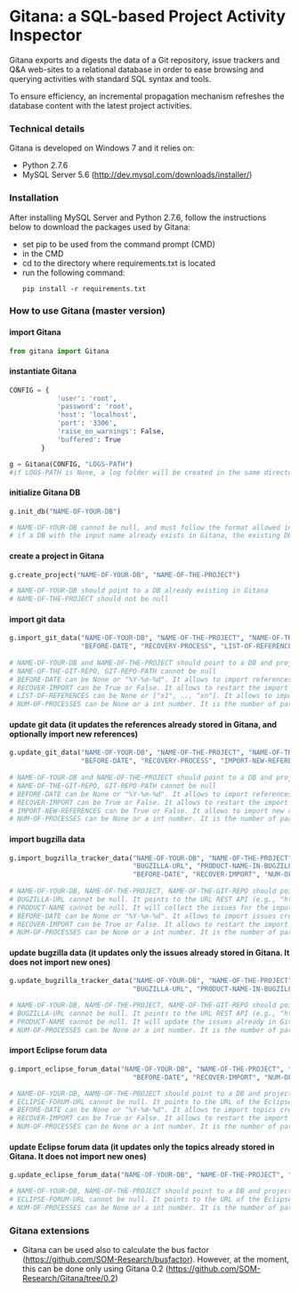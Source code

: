 # Gitana: a SQL-based Project Activity Inspector
 
Gitana exports and digests the data of a Git repository, issue trackers and Q&A web-sites to a relational database 
in order to ease browsing and querying activities with standard SQL syntax and tools.

To ensure efficiency, an incremental propagation mechanism refreshes the
database content with the latest project activities.

### Technical details

Gitana is developed on Windows 7 and it relies on:
- Python 2.7.6
- MySQL Server 5.6 (http://dev.mysql.com/downloads/installer/) 

### Installation

After installing MySQL Server and Python 2.7.6, follow the instructions below to download the packages used by Gitana:
- set pip to be used from the command prompt (CMD)
- in the CMD
 - cd to the directory where requirements.txt is located
 - run the following command:
   ```
   pip install -r requirements.txt
   ```

### How to use Gitana (master version)

#### import Gitana
```python
from gitana import Gitana
```

#### instantiate Gitana
```python
CONFIG = {
            'user': 'root',
            'password': 'root',
            'host': 'localhost',
            'port': '3306',
            'raise_on_warnings': False,
            'buffered': True
        }

g = Gitana(CONFIG, "LOGS-PATH")
#if LOGS-PATH is None, a log folder will be created in the same directory where Gitana is executed
```

#### initialize Gitana DB
```python
g.init_db("NAME-OF-YOUR-DB")

# NAME-OF-YOUR-DB cannot be null, and must follow the format allowed in MySQL (http://dev.mysql.com/doc/refman/5.7/en/identifiers.html)
# if a DB with the input name already exists in Gitana, the existing DB will be dropped and a new one will be created
```

#### create a project in Gitana
```python
g.create_project("NAME-OF-YOUR-DB", "NAME-OF-THE-PROJECT")

# NAME-OF-YOUR-DB should point to a DB already existing in Gitana 
# NAME-OF-THE-PROJECT should not be null
```

#### import git data
```python
g.import_git_data("NAME-OF-YOUR-DB", "NAME-OF-THE-PROJECT", "NAME-OF-THE-GIT-REPO", "GIT-REPO-PATH", 
                  "BEFORE-DATE", "RECOVERY-PROCESS", "LIST-OF-REFERENCES", "NUM-OF-PROCESSES")
                  
# NAME-OF-YOUR-DB and NAME-OF-THE-PROJECT should point to a DB and project already existing in Gitana 
# NAME-OF-THE-GIT-REPO, GIT-REPO-PATH cannot be null
# BEFORE-DATE can be None or "%Y-%m-%d". It allows to import references and commits created before a given date
# RECOVER-IMPORT can be True or False. It allows to restart the import from the last commit inserted
# LIST-OF-REFERENCES can be None or ["x1", .., "xn"]. It allows to import the data of a set of repo references (tag or branches)
# NUM-OF-PROCESSES can be None or a int number. It is the number of parallel processes used to analyse the Git repo. if None, the number of processes is 10
```

#### update git data (it updates the references already stored in Gitana, and optionally import new references)
```python
g.update_git_data("NAME-OF-YOUR-DB", "NAME-OF-THE-PROJECT", "NAME-OF-THE-GIT-REPO", "GIT-REPO-PATH", 
                  "BEFORE-DATE", "RECOVERY-PROCESS", "IMPORT-NEW-REFERENCES", "NUM-OF-PROCESSES")
                  
# NAME-OF-YOUR-DB and NAME-OF-THE-PROJECT should point to a DB and project already existing in Gitana 
# NAME-OF-THE-GIT-REPO, GIT-REPO-PATH cannot be null
# BEFORE-DATE can be None or "%Y-%m-%d". It allows to import references and commits created before a given date
# RECOVER-IMPORT can be True or False. It allows to restart the import from the last commit inserted
# IMPORT-NEW-REFERENCES can be True or False. It allows to import new references in the Git repo not included in Gitana. If False, only the references included in the DB will be updated with the missing commits
# NUM-OF-PROCESSES can be None or a int number. It is the number of parallel processes used to analyse the Git repo. if None, the number of processes is 10
```

#### import bugzilla data
```python
g.import_bugzilla_tracker_data("NAME-OF-YOUR-DB", "NAME-OF-THE-PROJECT", "NAME-OF-THE-GIT-REPO", 
                               "BUGZILLA-URL", "PRODUCT-NAME-IN-BUGZILLA", 
                               "BEFORE-DATE", "RECOVER-IMPORT", "NUM-OF-PROCESSES")
  
# NAME-OF-YOUR-DB, NAME-OF-THE-PROJECT, NAME-OF-THE-GIT-REPO should point to a DB, project and repo already existing in Gitana 
# BUGZILLA-URL cannot be null. It points to the URL REST API (e.g., "https://bugs.eclipse.org/bugs/xmlrpc.cgi")
# PRODUCT-NAME cannot be null. It will collect the issues for the input product (e.g., "MDT.MoDisco")
# BEFORE-DATE can be None or "%Y-%m-%d". It allows to import issues created before a given date
# RECOVER-IMPORT can be True or False. It allows to restart the import from the last issue inserted
# NUM-OF-PROCESSES can be None or a int number. It is the number of parallel processes used to collect issue tracker information. if None, the number of processes is 10
```
    
#### update bugzilla data (it updates only the issues already stored in Gitana. It does not import new ones)
```python 
g.update_bugzilla_tracker_data("NAME-OF-YOUR-DB", "NAME-OF-THE-PROJECT", "NAME-OF-THE-GIT-REPO",
                               "BUGZILLA-URL", "PRODUCT-NAME-IN-BUGZILLA", "NUM-OF-PROCESSES")

# NAME-OF-YOUR-DB, NAME-OF-THE-PROJECT, NAME-OF-THE-GIT-REPO should point to a DB, project and repo already existing in Gitana 
# BUGZILLA-URL cannot be null. It points to the URL REST API (e.g., "https://bugs.eclipse.org/bugs/xmlrpc.cgi")
# PRODUCT-NAME cannot be null. It will update the issues already in Gitana for the input product (e.g., "MDT.MoDisco")
# NUM-OF-PROCESSES can be None or a int number. It is the number of parallel processes used to collect issue tracker information. if None, the number of processes is 10
```

#### import Eclipse forum data
```python 
g.import_eclipse_forum_data("NAME-OF-YOUR-DB", "NAME-OF-THE-PROJECT", "ECLIPSE-FORUM-URL",
                               "BEFORE-DATE", "RECOVER-IMPORT", "NUM-OF-PROCESSES")

# NAME-OF-YOUR-DB, NAME-OF-THE-PROJECT should point to a DB and project already existing in Gitana 
# ECLIPSE-FORUM-URL cannot be null. It points to the URL of the Eclipse forum (e.g., "https://www.eclipse.org/forums/index.php/f/241/")
# BEFORE-DATE can be None or "%Y-%m-%d". It allows to import topics created before a given date
# RECOVER-IMPORT can be True or False. It allows to restart the import from the last topic inserted
# NUM-OF-PROCESSES can be None or a int number. It is the number of parallel browsers used to collect forum information. if None, the number of processes is 2
```

#### update Eclipse forum data (it updates only the topics already stored in Gitana. It does not import new ones)
```python 
g.update_eclipse_forum_data("NAME-OF-YOUR-DB", "NAME-OF-THE-PROJECT", "ECLIPSE-FORUM-URL", "NUM-OF-PROCESSES")

# NAME-OF-YOUR-DB, NAME-OF-THE-PROJECT should point to a DB and project already existing in Gitana 
# ECLIPSE-FORUM-URL cannot be null. It points to the URL of the Eclipse forum (e.g., "https://www.eclipse.org/forums/index.php/f/241/")
# NUM-OF-PROCESSES can be None or a int number. It is the number of parallel browsers used to collect forum information. if None, the number of processes is 2
```

### Gitana extensions

- Gitana can be used also to calculate the bus factor (https://github.com/SOM-Research/busfactor). However, at the moment, this can be done only using Gitana 0.2 (https://github.com/SOM-Research/Gitana/tree/0.2)
